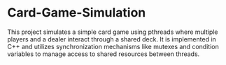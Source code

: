 # Card-Game-Simulation
This project simulates a simple card game using pthreads where multiple players and a dealer interact through a shared deck. It is implemented in C++ and utilizes synchronization mechanisms like mutexes and condition variables to manage access to shared resources between threads.
